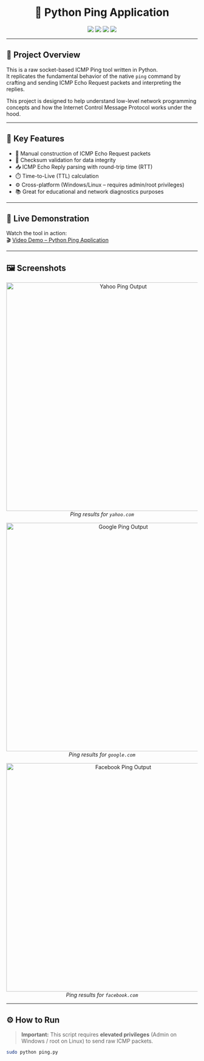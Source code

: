 <h1 align="center">📡 Python Ping Application</h1>

<p align="center">
  <img src="https://img.shields.io/badge/Python-3.12-blue?style=flat-square&logo=python" />
  <img src="https://img.shields.io/badge/Socket%20Programming-Enabled-green?style=flat-square" />
  <img src="https://img.shields.io/badge/ICMP-Packet%20Level-orange?style=flat-square" />
  <img src="https://img.shields.io/badge/License-CC--BY--NC--ND%204.0-lightgrey?style=flat-square&logo=creativecommons" />
</p>

---

## 📘 Project Overview

This is a raw socket-based ICMP Ping tool written in Python.  
It replicates the fundamental behavior of the native `ping` command by crafting and sending ICMP Echo Request packets and interpreting the replies.

This project is designed to help understand low-level network programming concepts and how the Internet Control Message Protocol works under the hood.

---

## 🚀 Key Features

- 🧮 Manual construction of ICMP Echo Request packets
- 🔁 Checksum validation for data integrity
- 📥 ICMP Echo Reply parsing with round-trip time (RTT)
- ⏱️ Time-to-Live (TTL) calculation
- ⚙️ Cross-platform (Windows/Linux – requires admin/root privileges)
- 📚 Great for educational and network diagnostics purposes

---

## 🎥 Live Demonstration

Watch the tool in action:  
🎬 [Video Demo – Python Ping Application](https://youtu.be/03eXKgsISiM?si=DI5meqN5Oqwm7roc)

---

## 🖼️ Screenshots

<p align="center">
  <img width="600" alt="Yahoo Ping Output" src="https://github.com/user-attachments/assets/d0eab85e-516c-441f-8299-4c78211a68a3" />
  <br/>
  <em>Ping results for <code>yahoo.com</code></em>
</p>

<p align="center">
  <img width="600" alt="Google Ping Output" src="https://github.com/user-attachments/assets/5f0751af-bc4b-45bc-ae34-c3ce69067473" />
  <br/>
  <em>Ping results for <code>google.com</code></em>
</p>

<p align="center">
  <img width="600" alt="Facebook Ping Output" src="https://github.com/user-attachments/assets/20739e2b-9206-431e-b2f9-a629960153c3" />
  <br/>
  <em>Ping results for <code>facebook.com</code></em>
</p>

---

## ⚙️ How to Run

> **Important:** This script requires **elevated privileges** (Admin on Windows / root on Linux) to send raw ICMP packets.

```bash
sudo python ping.py
